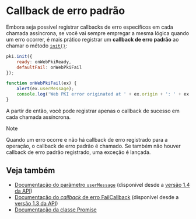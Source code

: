 ﻿# Callback de erro padrão

Embora seja possível registrar callbacks de erro específicos em cada chamada assíncrona, se você vai sempre empregar a mesma lógica quando um erro ocorrer,
é mais prático registrar um **callback de erro padrão** ao chamar o método [`init()`](https://docs.lacunasoftware.com/content/typedocs/web-pki/classes/_lacuna_web_pki_d_.lacunawebpki.html#init):

```javascript
pki.init({
    ready: onWebPkiReady,
    defaultFail: onWebPkiFail
});

function onWebPkiFail(ex) {
    alert(ex.userMessage);
    console.log('Web PKI error originated at ' + ex.origin + ': ' + ex.error);
}
```

A partir de então, você pode registrar apenas o callback de sucesso em cada chamada assíncrona.

> [!NOTE]
> Quando um erro ocorre e não há callback de erro registrado para a operação, o callback de erro padrão é chamado. Se também não houver callback de erro padrão registrado,
> uma exceção é lançada.

## Veja também

* [Documentação do parâmetro `userMessage`](https://docs.lacunasoftware.com/content/typedocs/web-pki/interfaces/_lacuna_web_pki_d_.exceptionmodel.html#usermessage) (disponível desde a [versão 1.4 da API](api-reference/versions.md#v1-4))
* [Documentação do *callback* de erro FailCallback](https://docs.lacunasoftware.com/content/typedocs/web-pki/interfaces/_lacuna_web_pki_d_.failcallback.html) (disponível desde a [versão 1.3 da API](api-reference/versions.md#v1-3))
* [Documentação da classe Promise](https://docs.lacunasoftware.com/content/typedocs/web-pki/interfaces/_lacuna_web_pki_d_.promise.html)